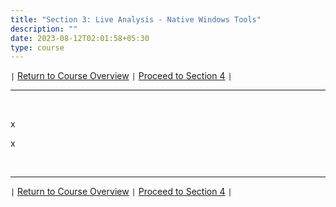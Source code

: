```yaml
---
title: "Section 3: Live Analysis - Native Windows Tools"
description: ""
date: 2023-08-12T02:01:58+05:30
type: course
---
```



`|` [Return to Course Overview](https://www.faanross.com/posts/course01/) `|` [Proceed to Section 4](https://www.faanross.com/course01/04_live_hacker/) `|`

***

&nbsp;  

x

x

&nbsp;  

***

`|` [Return to Course Overview](https://www.faanross.com/posts/course01/) `|` [Proceed to Section 4](https://www.faanross.com/course01/04_live_hacker/) `|`